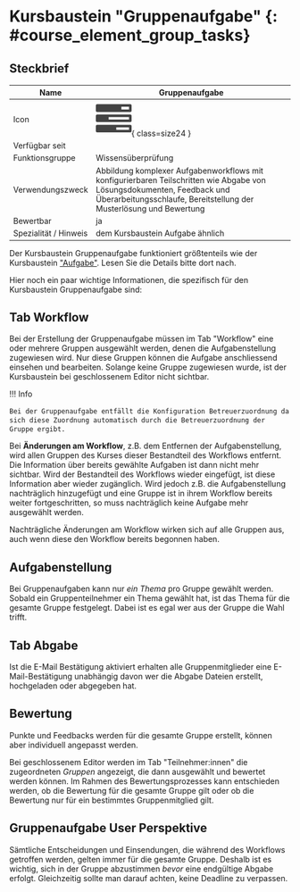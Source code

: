 # Kursbaustein "Gruppenaufgabe"  {: #course_element_group_tasks}


## Steckbrief

Name | Gruppenaufgabe
---------|----------
Icon | ![Gruppenaufgabe Icon](assets/task.png){ class=size24  }
Verfügbar seit | 
Funktionsgruppe | Wissensüberprüfung
Verwendungszweck | Abbildung komplexer Aufgabenworkflows mit konfigurierbaren Teilschritten wie Abgabe von Lösungsdokumenten, Feedback und Überarbeitungsschlaufe, Bereitstellung der Musterlösung und Bewertung
Bewertbar | ja
Spezialität / Hinweis | dem Kursbaustein Aufgabe ähnlich



Der Kursbaustein Gruppenaufgabe funktioniert größtenteils wie der Kursbaustein
["Aufgabe"](Course_Element_Task.de.md). Lesen Sie die Details bitte dort nach. 

Hier noch ein paar wichtige Informationen, die spezifisch für den Kursbaustein Gruppenaufgabe sind: 

## Tab Workflow
Bei der Erstellung der Gruppenaufgabe müssen im Tab "Workflow" eine oder mehrere Gruppen ausgewählt werden, denen die Aufgabenstellung zugewiesen wird. Nur diese Gruppen können die Aufgabe anschliessend einsehen und bearbeiten. Solange keine Gruppe zugewiesen wurde, ist der Kursbaustein bei geschlossenem Editor nicht sichtbar.

!!! Info 

    Bei der Gruppenaufgabe entfällt die Konfiguration Betreuerzuordnung da sich diese Zuordnung automatisch durch die Betreuerzuordnung der Gruppe ergibt.  

Bei **Änderungen am Workflow**, z.B. dem Entfernen der Aufgabenstellung, wird allen Gruppen des Kurses dieser Bestandteil des Workflows entfernt. Die Information über bereits gewählte Aufgaben ist dann nicht mehr sichtbar. Wird der Bestandteil des Workflows wieder eingefügt, ist diese Information aber wieder zugänglich. Wird jedoch z.B. die Aufgabenstellung nachträglich hinzugefügt und eine Gruppe ist in ihrem Workflow bereits weiter fortgeschritten, so muss nachträglich keine Aufgabe mehr ausgewählt werden.

Nachträgliche Änderungen am Workflow wirken sich auf alle Gruppen aus, auch wenn diese den Workflow bereits begonnen haben.

## Aufgabenstellung
Bei Gruppenaufgaben kann nur _ein Thema_ pro Gruppe gewählt werden. Sobald ein Gruppenteilnehmer ein Thema gewählt hat, ist das Thema für die gesamte Gruppe festgelegt. Dabei ist es egal wer aus der Gruppe die Wahl trifft.

## Tab Abgabe

Ist die E-Mail Bestätigung aktiviert erhalten alle Gruppenmitglieder eine E-Mail-Bestätigung unabhängig davon wer die Abgabe Dateien erstellt, hochgeladen oder abgegeben hat.

## Bewertung
Punkte und Feedbacks werden für die gesamte Gruppe erstellt, können aber individuell angepasst werden.
 
Bei geschlossenem Editor werden im Tab "Teilnehmer:innen" die zugeordneten _Gruppen_ angezeigt, die dann ausgewählt und bewertet werden können. Im Rahmen des Bewertungsprozesses kann entschieden werden, ob die Bewertung für die gesamte Gruppe gilt oder ob die Bewertung nur für ein bestimmtes Gruppenmitglied gilt. 

## Gruppenaufgabe User Perspektive

Sämtliche Entscheidungen und Einsendungen, die während des Workflows getroffen werden, gelten immer für die gesamte Gruppe. Deshalb ist es wichtig, sich in der Gruppe abzustimmen _bevor_ eine endgültige Abgabe erfolgt. Gleichzeitig sollte man darauf achten, keine Deadline zu verpassen.

